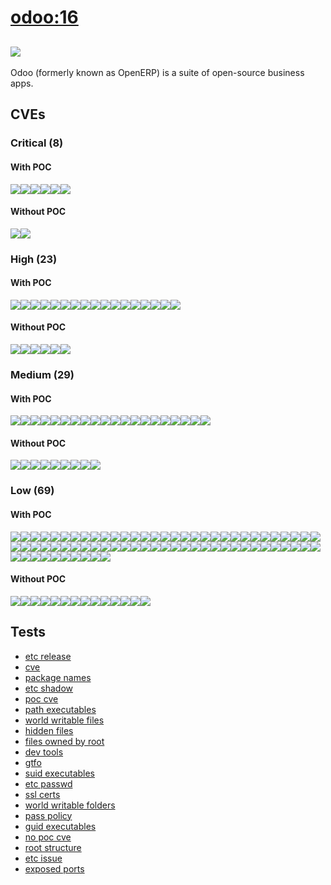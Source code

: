 # [odoo:16](https://hub.docker.com/_/odoo?tab=tags)
![](https://img.shields.io/static/v1?label=tag&message=16&color=blue)
---
<p>
Odoo (formerly known as OpenERP) is a suite of open-source business apps.
</p>

## CVEs
### Critical (8)
#### With POC
[![](https://img.shields.io/badge/🔗%20CVE--2022--32213-CRITICAL-red)](https://github.com/trickest/cve/blob/main/2022/CVE-2022-32213.md)[![](https://img.shields.io/badge/🔗%20CVE--2022--32214-CRITICAL-red)](https://github.com/trickest/cve/blob/main/2022/CVE-2022-32214.md)[![](https://img.shields.io/badge/🔗%20CVE--2022--32215-CRITICAL-red)](https://github.com/trickest/cve/blob/main/2022/CVE-2022-32215.md)[![](https://img.shields.io/badge/🔗%20CVE--2021--43616-CRITICAL-red)](https://github.com/trickest/cve/blob/main/2021/CVE-2021-43616.md)[![](https://img.shields.io/badge/🔗%20CVE--2021--29921-CRITICAL-red)](https://github.com/trickest/cve/blob/main/2021/CVE-2021-29921.md)[![](https://img.shields.io/badge/🔗%20CVE--2019--8457-CRITICAL-red)](https://github.com/trickest/cve/blob/main/2019/CVE-2019-8457.md)
#### Without POC
[![](https://img.shields.io/badge/%20CVE--2021--46848-CRITICAL-red)](https://github.com/trickest/cve/blob/main/2021/CVE-2021-46848.md)[![](https://img.shields.io/badge/%20CVE--2022--24303-CRITICAL-red)](https://github.com/trickest/cve/blob/main/2022/CVE-2022-24303.md)

### High (23)
#### With POC
[![](https://img.shields.io/badge/🔗%20CVE--2022--42916-HIGH-organge)](https://github.com/trickest/cve/blob/main/2022/CVE-2022-42916.md)[![](https://img.shields.io/badge/🔗%20CVE--2022--1304-HIGH-organge)](https://github.com/trickest/cve/blob/main/2022/CVE-2022-1304.md)[![](https://img.shields.io/badge/🔗%20CVE--2021--33560-HIGH-organge)](https://github.com/trickest/cve/blob/main/2021/CVE-2021-33560.md)[![](https://img.shields.io/badge/🔗%20CVE--2022--3570-HIGH-organge)](https://github.com/trickest/cve/blob/main/2022/CVE-2022-3570.md)[![](https://img.shields.io/badge/🔗%20CVE--2022--2309-HIGH-organge)](https://github.com/trickest/cve/blob/main/2022/CVE-2022-2309.md)[![](https://img.shields.io/badge/🔗%20CVE--2022--29458-HIGH-organge)](https://github.com/trickest/cve/blob/main/2022/CVE-2022-29458.md)[![](https://img.shields.io/badge/🔗%20CVE--2021--39134-HIGH-organge)](https://github.com/trickest/cve/blob/main/2021/CVE-2021-39134.md)[![](https://img.shields.io/badge/🔗%20CVE--2021--39135-HIGH-organge)](https://github.com/trickest/cve/blob/main/2021/CVE-2021-39135.md)[![](https://img.shields.io/badge/🔗%20CVE--2022--3517-HIGH-organge)](https://github.com/trickest/cve/blob/main/2022/CVE-2022-3517.md)[![](https://img.shields.io/badge/🔗%20CVE--2022--32212-HIGH-organge)](https://github.com/trickest/cve/blob/main/2022/CVE-2022-32212.md)[![](https://img.shields.io/badge/🔗%20CVE--2022--35255-HIGH-organge)](https://github.com/trickest/cve/blob/main/2022/CVE-2022-35255.md)[![](https://img.shields.io/badge/🔗%20CVE--2020--16156-HIGH-organge)](https://github.com/trickest/cve/blob/main/2020/CVE-2020-16156.md)[![](https://img.shields.io/badge/🔗%20CVE--2021--23437-HIGH-organge)](https://github.com/trickest/cve/blob/main/2021/CVE-2021-23437.md)[![](https://img.shields.io/badge/🔗%20CVE--2020--10735-HIGH-organge)](https://github.com/trickest/cve/blob/main/2020/CVE-2020-10735.md)[![](https://img.shields.io/badge/🔗%20CVE--2015--20107-HIGH-organge)](https://github.com/trickest/cve/blob/main/2015/CVE-2015-20107.md)[![](https://img.shields.io/badge/🔗%20CVE--2022--0391-HIGH-organge)](https://github.com/trickest/cve/blob/main/2022/CVE-2022-0391.md)[![](https://img.shields.io/badge/🔗%20CVE--2021--3737-HIGH-organge)](https://github.com/trickest/cve/blob/main/2021/CVE-2021-3737.md)
#### Without POC
[![](https://img.shields.io/badge/%20CVE--2022--45061-HIGH-organge)](https://github.com/trickest/cve/blob/main/2022/CVE-2022-45061.md)[![](https://img.shields.io/badge/%20CVE--2022--2868-HIGH-organge)](https://github.com/trickest/cve/blob/main/2022/CVE-2022-2868.md)[![](https://img.shields.io/badge/%20CVE--2022--2869-HIGH-organge)](https://github.com/trickest/cve/blob/main/2022/CVE-2022-2869.md)[![](https://img.shields.io/badge/%20CVE--2022--2867-HIGH-organge)](https://github.com/trickest/cve/blob/main/2022/CVE-2022-2867.md)[![](https://img.shields.io/badge/%20CVE--2022--43548-HIGH-organge)](https://github.com/trickest/cve/blob/main/2022/CVE-2022-43548.md)[![](https://img.shields.io/badge/%20CVE--2022--42919-HIGH-organge)](https://github.com/trickest/cve/blob/main/2022/CVE-2022-42919.md)

### Medium (29)
#### With POC
[![](https://img.shields.io/badge/🔗%20CVE--2022--2056-MEDIUM-yellow)](https://github.com/trickest/cve/blob/main/2022/CVE-2022-2056.md)[![](https://img.shields.io/badge/🔗%20CVE--2022--2057-MEDIUM-yellow)](https://github.com/trickest/cve/blob/main/2022/CVE-2022-2057.md)[![](https://img.shields.io/badge/🔗%20CVE--2022--2058-MEDIUM-yellow)](https://github.com/trickest/cve/blob/main/2022/CVE-2022-2058.md)[![](https://img.shields.io/badge/🔗%20CVE--2022--32221-MEDIUM-yellow)](https://github.com/trickest/cve/blob/main/2022/CVE-2022-32221.md)[![](https://img.shields.io/badge/🔗%20CVE--2021--46822-MEDIUM-yellow)](https://github.com/trickest/cve/blob/main/2021/CVE-2021-46822.md)[![](https://img.shields.io/badge/🔗%20CVE--2022--34526-MEDIUM-yellow)](https://github.com/trickest/cve/blob/main/2022/CVE-2022-34526.md)[![](https://img.shields.io/badge/🔗%20CVE--2022--1354-MEDIUM-yellow)](https://github.com/trickest/cve/blob/main/2022/CVE-2022-1354.md)[![](https://img.shields.io/badge/🔗%20CVE--2022--1622-MEDIUM-yellow)](https://github.com/trickest/cve/blob/main/2022/CVE-2022-1622.md)[![](https://img.shields.io/badge/🔗%20CVE--2022--3599-MEDIUM-yellow)](https://github.com/trickest/cve/blob/main/2022/CVE-2022-3599.md)[![](https://img.shields.io/badge/🔗%20CVE--2022--3597-MEDIUM-yellow)](https://github.com/trickest/cve/blob/main/2022/CVE-2022-3597.md)[![](https://img.shields.io/badge/🔗%20CVE--2022--3626-MEDIUM-yellow)](https://github.com/trickest/cve/blob/main/2022/CVE-2022-3626.md)[![](https://img.shields.io/badge/🔗%20CVE--2022--3598-MEDIUM-yellow)](https://github.com/trickest/cve/blob/main/2022/CVE-2022-3598.md)[![](https://img.shields.io/badge/🔗%20CVE--2022--1355-MEDIUM-yellow)](https://github.com/trickest/cve/blob/main/2022/CVE-2022-1355.md)[![](https://img.shields.io/badge/🔗%20CVE--2016--3709-MEDIUM-yellow)](https://github.com/trickest/cve/blob/main/2016/CVE-2016-3709.md)[![](https://img.shields.io/badge/🔗%20CVE--2022--2097-MEDIUM-yellow)](https://github.com/trickest/cve/blob/main/2022/CVE-2022-2097.md)[![](https://img.shields.io/badge/🔗%20CVE--2021--3426-MEDIUM-yellow)](https://github.com/trickest/cve/blob/main/2021/CVE-2021-3426.md)[![](https://img.shields.io/badge/🔗%20CVE--2021--4189-MEDIUM-yellow)](https://github.com/trickest/cve/blob/main/2021/CVE-2021-4189.md)[![](https://img.shields.io/badge/🔗%20CVE--2021--3733-MEDIUM-yellow)](https://github.com/trickest/cve/blob/main/2021/CVE-2021-3733.md)[![](https://img.shields.io/badge/🔗%20CVE--2021--45346-MEDIUM-yellow)](https://github.com/trickest/cve/blob/main/2021/CVE-2021-45346.md)[![](https://img.shields.io/badge/🔗%20CVE--2020--27748-MEDIUM-yellow)](https://github.com/trickest/cve/blob/main/2020/CVE-2020-27748.md)
#### Without POC
[![](https://img.shields.io/badge/%20CVE--2022--24859-MEDIUM-yellow)](https://github.com/trickest/cve/blob/main/2022/CVE-2022-24859.md)[![](https://img.shields.io/badge/%20CVE--2022--3715-MEDIUM-yellow)](https://github.com/trickest/cve/blob/main/2022/CVE-2022-3715.md)[![](https://img.shields.io/badge/%20CVE--2022--33068-MEDIUM-yellow)](https://github.com/trickest/cve/blob/main/2022/CVE-2022-33068.md)[![](https://img.shields.io/badge/%20CVE--2022--42898-MEDIUM-yellow)](https://github.com/trickest/cve/blob/main/2022/CVE-2022-42898.md)[![](https://img.shields.io/badge/%20CVE--2022--1623-MEDIUM-yellow)](https://github.com/trickest/cve/blob/main/2022/CVE-2022-1623.md)[![](https://img.shields.io/badge/%20CVE--2022--35256-MEDIUM-yellow)](https://github.com/trickest/cve/blob/main/2022/CVE-2022-35256.md)[![](https://img.shields.io/badge/%20CVE--2021--46823-MEDIUM-yellow)](https://github.com/trickest/cve/blob/main/2021/CVE-2021-46823.md)[![](https://img.shields.io/badge/%20CVE--2022--3821-MEDIUM-yellow)](https://github.com/trickest/cve/blob/main/2022/CVE-2022-3821.md)[![](https://img.shields.io/badge/%20CVE--2022--4055-MEDIUM-yellow)](https://github.com/trickest/cve/blob/main/2022/CVE-2022-4055.md)

### Low (69)
#### With POC
[![](https://img.shields.io/badge/🔗%20CVE--2022--3570-LOW-blue)](https://github.com/trickest/cve/blob/main/2022/CVE-2022-3570.md)[![](https://img.shields.io/badge/🔗%20CVE--2021--39134-LOW-blue)](https://github.com/trickest/cve/blob/main/2021/CVE-2021-39134.md)[![](https://img.shields.io/badge/🔗%20CVE--2021--39135-LOW-blue)](https://github.com/trickest/cve/blob/main/2021/CVE-2021-39135.md)[![](https://img.shields.io/badge/🔗%20CVE--2021--23437-LOW-blue)](https://github.com/trickest/cve/blob/main/2021/CVE-2021-23437.md)[![](https://img.shields.io/badge/🔗%20CVE--2007--6755-LOW-blue)](https://github.com/trickest/cve/blob/main/2007/CVE-2007-6755.md)[![](https://img.shields.io/badge/🔗%20CVE--2011--3389-LOW-blue)](https://github.com/trickest/cve/blob/main/2011/CVE-2011-3389.md)[![](https://img.shields.io/badge/🔗%20CVE--2022--37454-LOW-blue)](https://github.com/trickest/cve/blob/main/2022/CVE-2022-37454.md)[![](https://img.shields.io/badge/🔗%20CVE--2017--7475-LOW-blue)](https://github.com/trickest/cve/blob/main/2017/CVE-2017-7475.md)[![](https://img.shields.io/badge/🔗%20CVE--2018--18064-LOW-blue)](https://github.com/trickest/cve/blob/main/2018/CVE-2018-18064.md)[![](https://img.shields.io/badge/🔗%20CVE--2019--6461-LOW-blue)](https://github.com/trickest/cve/blob/main/2019/CVE-2019-6461.md)[![](https://img.shields.io/badge/🔗%20CVE--2019--6462-LOW-blue)](https://github.com/trickest/cve/blob/main/2019/CVE-2019-6462.md)[![](https://img.shields.io/badge/🔗%20CVE--2016--2781-LOW-blue)](https://github.com/trickest/cve/blob/main/2016/CVE-2016-2781.md)[![](https://img.shields.io/badge/🔗%20CVE--2017--18018-LOW-blue)](https://github.com/trickest/cve/blob/main/2017/CVE-2017-18018.md)[![](https://img.shields.io/badge/🔗%20CVE--2021--22922-LOW-blue)](https://github.com/trickest/cve/blob/main/2021/CVE-2021-22922.md)[![](https://img.shields.io/badge/🔗%20CVE--2021--22923-LOW-blue)](https://github.com/trickest/cve/blob/main/2021/CVE-2021-22923.md)[![](https://img.shields.io/badge/🔗%20CVE--2013--0340-LOW-blue)](https://github.com/trickest/cve/blob/main/2013/CVE-2013-0340.md)[![](https://img.shields.io/badge/🔗%20CVE--2019--1010024-LOW-blue)](https://github.com/trickest/cve/blob/main/2019/CVE-2019-1010024.md)[![](https://img.shields.io/badge/🔗%20CVE--2010--4756-LOW-blue)](https://github.com/trickest/cve/blob/main/2010/CVE-2010-4756.md)[![](https://img.shields.io/badge/🔗%20CVE--2019--1010025-LOW-blue)](https://github.com/trickest/cve/blob/main/2019/CVE-2019-1010025.md)[![](https://img.shields.io/badge/🔗%20CVE--2019--1010023-LOW-blue)](https://github.com/trickest/cve/blob/main/2019/CVE-2019-1010023.md)[![](https://img.shields.io/badge/🔗%20CVE--2019--1010022-LOW-blue)](https://github.com/trickest/cve/blob/main/2019/CVE-2019-1010022.md)[![](https://img.shields.io/badge/🔗%20CVE--2018--20796-LOW-blue)](https://github.com/trickest/cve/blob/main/2018/CVE-2018-20796.md)[![](https://img.shields.io/badge/🔗%20CVE--2019--9192-LOW-blue)](https://github.com/trickest/cve/blob/main/2019/CVE-2019-9192.md)[![](https://img.shields.io/badge/🔗%20CVE--2019--11023-LOW-blue)](https://github.com/trickest/cve/blob/main/2019/CVE-2019-11023.md)[![](https://img.shields.io/badge/🔗%20CVE--2019--9904-LOW-blue)](https://github.com/trickest/cve/blob/main/2019/CVE-2019-9904.md)[![](https://img.shields.io/badge/🔗%20CVE--2018--5709-LOW-blue)](https://github.com/trickest/cve/blob/main/2018/CVE-2018-5709.md)[![](https://img.shields.io/badge/🔗%20CVE--2018--6829-LOW-blue)](https://github.com/trickest/cve/blob/main/2018/CVE-2018-6829.md)[![](https://img.shields.io/badge/🔗%20CVE--2019--6129-LOW-blue)](https://github.com/trickest/cve/blob/main/2019/CVE-2019-6129.md)[![](https://img.shields.io/badge/🔗%20CVE--2019--18797-LOW-blue)](https://github.com/trickest/cve/blob/main/2019/CVE-2019-18797.md)[![](https://img.shields.io/badge/🔗%20CVE--2021--36087-LOW-blue)](https://github.com/trickest/cve/blob/main/2021/CVE-2021-36087.md)[![](https://img.shields.io/badge/🔗%20CVE--2021--36084-LOW-blue)](https://github.com/trickest/cve/blob/main/2021/CVE-2021-36084.md)[![](https://img.shields.io/badge/🔗%20CVE--2021--36085-LOW-blue)](https://github.com/trickest/cve/blob/main/2021/CVE-2021-36085.md)[![](https://img.shields.io/badge/🔗%20CVE--2021--36086-LOW-blue)](https://github.com/trickest/cve/blob/main/2021/CVE-2021-36086.md)[![](https://img.shields.io/badge/🔗%20CVE--2022--2519-LOW-blue)](https://github.com/trickest/cve/blob/main/2022/CVE-2022-2519.md)[![](https://img.shields.io/badge/🔗%20CVE--2017--9117-LOW-blue)](https://github.com/trickest/cve/blob/main/2017/CVE-2017-9117.md)[![](https://img.shields.io/badge/🔗%20CVE--2017--5563-LOW-blue)](https://github.com/trickest/cve/blob/main/2017/CVE-2017-5563.md)[![](https://img.shields.io/badge/🔗%20CVE--2017--16232-LOW-blue)](https://github.com/trickest/cve/blob/main/2017/CVE-2017-16232.md)[![](https://img.shields.io/badge/🔗%20CVE--2018--10126-LOW-blue)](https://github.com/trickest/cve/blob/main/2018/CVE-2018-10126.md)[![](https://img.shields.io/badge/🔗%20CVE--2014--8130-LOW-blue)](https://github.com/trickest/cve/blob/main/2014/CVE-2014-8130.md)[![](https://img.shields.io/badge/🔗%20CVE--2017--9937-LOW-blue)](https://github.com/trickest/cve/blob/main/2017/CVE-2017-9937.md)[![](https://img.shields.io/badge/🔗%20CVE--2022--2953-LOW-blue)](https://github.com/trickest/cve/blob/main/2022/CVE-2022-2953.md)[![](https://img.shields.io/badge/🔗%20CVE--2016--9085-LOW-blue)](https://github.com/trickest/cve/blob/main/2016/CVE-2016-9085.md)[![](https://img.shields.io/badge/🔗%20CVE--2021--39537-LOW-blue)](https://github.com/trickest/cve/blob/main/2021/CVE-2021-39537.md)[![](https://img.shields.io/badge/🔗%20CVE--2020--15719-LOW-blue)](https://github.com/trickest/cve/blob/main/2020/CVE-2020-15719.md)[![](https://img.shields.io/badge/🔗%20CVE--2017--14159-LOW-blue)](https://github.com/trickest/cve/blob/main/2017/CVE-2017-14159.md)[![](https://img.shields.io/badge/🔗%20CVE--2017--17740-LOW-blue)](https://github.com/trickest/cve/blob/main/2017/CVE-2017-17740.md)[![](https://img.shields.io/badge/🔗%20CVE--2015--3276-LOW-blue)](https://github.com/trickest/cve/blob/main/2015/CVE-2015-3276.md)[![](https://img.shields.io/badge/🔗%20CVE--2010--0928-LOW-blue)](https://github.com/trickest/cve/blob/main/2010/CVE-2010-0928.md)[![](https://img.shields.io/badge/🔗%20CVE--2019--20838-LOW-blue)](https://github.com/trickest/cve/blob/main/2019/CVE-2019-20838.md)[![](https://img.shields.io/badge/🔗%20CVE--2017--11164-LOW-blue)](https://github.com/trickest/cve/blob/main/2017/CVE-2017-11164.md)[![](https://img.shields.io/badge/🔗%20CVE--2017--16231-LOW-blue)](https://github.com/trickest/cve/blob/main/2017/CVE-2017-16231.md)[![](https://img.shields.io/badge/🔗%20CVE--2017--7245-LOW-blue)](https://github.com/trickest/cve/blob/main/2017/CVE-2017-7245.md)[![](https://img.shields.io/badge/🔗%20CVE--2017--7246-LOW-blue)](https://github.com/trickest/cve/blob/main/2017/CVE-2017-7246.md)[![](https://img.shields.io/badge/🔗%20CVE--2011--4116-LOW-blue)](https://github.com/trickest/cve/blob/main/2011/CVE-2011-4116.md)[![](https://img.shields.io/badge/🔗%20CVE--2019--8341-LOW-blue)](https://github.com/trickest/cve/blob/main/2019/CVE-2019-8341.md)[![](https://img.shields.io/badge/🔗%20CVE--2018--20225-LOW-blue)](https://github.com/trickest/cve/blob/main/2018/CVE-2018-20225.md)[![](https://img.shields.io/badge/🔗%20CVE--2020--27619-LOW-blue)](https://github.com/trickest/cve/blob/main/2020/CVE-2020-27619.md)[![](https://img.shields.io/badge/🔗%20CVE--2021--28861-LOW-blue)](https://github.com/trickest/cve/blob/main/2021/CVE-2021-28861.md)[![](https://img.shields.io/badge/🔗%20CVE--2013--4235-LOW-blue)](https://github.com/trickest/cve/blob/main/2013/CVE-2013-4235.md)[![](https://img.shields.io/badge/🔗%20CVE--2019--19882-LOW-blue)](https://github.com/trickest/cve/blob/main/2019/CVE-2019-19882.md)[![](https://img.shields.io/badge/🔗%20CVE--2022--35737-LOW-blue)](https://github.com/trickest/cve/blob/main/2022/CVE-2022-35737.md)[![](https://img.shields.io/badge/🔗%20CVE--2020--13529-LOW-blue)](https://github.com/trickest/cve/blob/main/2020/CVE-2020-13529.md)[![](https://img.shields.io/badge/🔗%20CVE--2013--4392-LOW-blue)](https://github.com/trickest/cve/blob/main/2013/CVE-2013-4392.md)[![](https://img.shields.io/badge/🔗%20CVE--2005--2541-LOW-blue)](https://github.com/trickest/cve/blob/main/2005/CVE-2005-2541.md)[![](https://img.shields.io/badge/🔗%20CVE--2022--1210-LOW-blue)](https://github.com/trickest/cve/blob/main/2022/CVE-2022-1210.md)[![](https://img.shields.io/badge/🔗%20CVE--2022--0563-LOW-blue)](https://github.com/trickest/cve/blob/main/2022/CVE-2022-0563.md)[![](https://img.shields.io/badge/🔗%20CVE--2022--32221-LOW-blue)](https://github.com/trickest/cve/blob/main/2022/CVE-2022-32221.md)[![](https://img.shields.io/badge/🔗%20CVE--2021--46822-LOW-blue)](https://github.com/trickest/cve/blob/main/2021/CVE-2021-46822.md)[![](https://img.shields.io/badge/🔗%20CVE--2022--34526-LOW-blue)](https://github.com/trickest/cve/blob/main/2022/CVE-2022-34526.md)[![](https://img.shields.io/badge/🔗%20CVE--2022--1354-LOW-blue)](https://github.com/trickest/cve/blob/main/2022/CVE-2022-1354.md)[![](https://img.shields.io/badge/🔗%20CVE--2022--1355-LOW-blue)](https://github.com/trickest/cve/blob/main/2022/CVE-2022-1355.md)[![](https://img.shields.io/badge/🔗%20CVE--2021--45346-LOW-blue)](https://github.com/trickest/cve/blob/main/2021/CVE-2021-45346.md)
#### Without POC
[![](https://img.shields.io/badge/%20CVE--2022--24303-LOW-blue)](https://github.com/trickest/cve/blob/main/2022/CVE-2022-24303.md)[![](https://img.shields.io/badge/%20CVE--2022--2869-LOW-blue)](https://github.com/trickest/cve/blob/main/2022/CVE-2022-2869.md)[![](https://img.shields.io/badge/%20CVE--2022--2867-LOW-blue)](https://github.com/trickest/cve/blob/main/2022/CVE-2022-2867.md)[![](https://img.shields.io/badge/%20CVE--2012--0039-LOW-blue)](https://github.com/trickest/cve/blob/main/2012/CVE-2012-0039.md)[![](https://img.shields.io/badge/%20CVE--2021--4214-LOW-blue)](https://github.com/trickest/cve/blob/main/2021/CVE-2021-4214.md)[![](https://img.shields.io/badge/%20CVE--2022--2520-LOW-blue)](https://github.com/trickest/cve/blob/main/2022/CVE-2022-2520.md)[![](https://img.shields.io/badge/%20CVE--2022--2521-LOW-blue)](https://github.com/trickest/cve/blob/main/2022/CVE-2022-2521.md)[![](https://img.shields.io/badge/%20CVE--2017--17973-LOW-blue)](https://github.com/trickest/cve/blob/main/2017/CVE-2017-17973.md)[![](https://img.shields.io/badge/%20CVE--2015--9019-LOW-blue)](https://github.com/trickest/cve/blob/main/2015/CVE-2015-9019.md)[![](https://img.shields.io/badge/%20CVE--2004--0971-LOW-blue)](https://github.com/trickest/cve/blob/main/2004/CVE-2004-0971.md)[![](https://img.shields.io/badge/%20CVE--2022--3715-LOW-blue)](https://github.com/trickest/cve/blob/main/2022/CVE-2022-3715.md)[![](https://img.shields.io/badge/%20CVE--2022--33068-LOW-blue)](https://github.com/trickest/cve/blob/main/2022/CVE-2022-33068.md)[![](https://img.shields.io/badge/%20CVE--2022--42898-LOW-blue)](https://github.com/trickest/cve/blob/main/2022/CVE-2022-42898.md)[![](https://img.shields.io/badge/%20CVE--2022--4055-LOW-blue)](https://github.com/trickest/cve/blob/main/2022/CVE-2022-4055.md)

## Tests
* [etc release](reports/etc-release.txt)
* [cve](reports/cve.txt)
* [package names](reports/package-names.txt)
* [etc shadow](reports/etc-shadow.txt)
* [poc cve](reports/poc-cve.txt)
* [path executables](reports/path-executables.txt)
* [world writable files](reports/world-writable-files.txt)
* [hidden files](reports/hidden-files.txt)
* [files owned by root](reports/files-owned-by-root.txt)
* [dev tools](reports/dev-tools.txt)
* [gtfo](reports/gtfo.txt)
* [suid executables](reports/suid-executables.txt)
* [etc passwd](reports/etc-passwd.txt)
* [ssl certs](reports/ssl-certs.txt)
* [world writable folders](reports/world-writable-folders.txt)
* [pass policy](reports/pass-policy.txt)
* [guid executables](reports/guid-executables.txt)
* [no poc cve](reports/no-poc-cve.txt)
* [root structure](reports/root-structure.txt)
* [etc issue](reports/etc-issue.txt)
* [exposed ports](reports/exposed-ports.txt)
